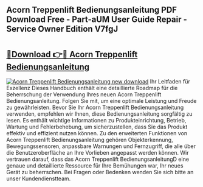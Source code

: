 ## Acorn Treppenlift Bedienungsanleitung PDF Download Free - Part-aUM User Guide Repair - Service Owner Edition V7fgJ

# <h2><a href="http://df5ix1b.blite.top/?on=Acorn+Treppenlift+Bedienungsanleitung">🔗Download 👉🔴 Acorn Treppenlift Bedienungsanleitung</a></h2>

[![Acorn Treppenlift Bedienungsanleitung new download](https://i.imgur.com/lujVjoI.png)](http://df5ix1b.blite.top/?on=Acorn+Treppenlift+Bedienungsanleitung)
Ihr Leitfaden für Exzellenz Dieses Handbuch enthält eine detaillierte Roadmap für die Beherrschung der Verwendung Ihres neuen Acorn Treppenlift Bedienungsanleitung. Folgen Sie mit, um eine optimale Leistung und Freude zu gewährleisten. Bevor Sie Ihr Acorn Treppenlift Bedienungsanleitung verwenden, empfehlen wir Ihnen, diese Bedienungsanleitung sorgfältig zu lesen. Es enthält wichtige Informationen zu Produkteinrichtung, Betrieb, Wartung und Fehlerbehebung, um sicherzustellen, dass Sie das Produkt effektiv und effizient nutzen können. Zu den erweiterten Funktionen von Acorn Treppenlift Bedienungsanleitung gehören Objekterkennung, Bewegungssensoren, anpassbare Warnungen und Fernzugriff, die alle über die Benutzeroberfläche an Ihre Vorlieben angepasst werden können. Wir vertrauen darauf, dass das Acorn Treppenlift BedienungsanleitungD eine genaue und detaillierte Ressource für Ihre Bemühungen war, Ihr neues Gerät zu beherrschen. Bei Fragen oder Bedenken wenden Sie sich bitte an unser Kundendienstteam.
